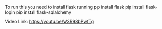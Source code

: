 To run this you need to install flask running 
pip install flask
pip install flask-login
pip install flask-sqlalchemy

Video Link: https://youtu.be/W3R98bPwfTg
